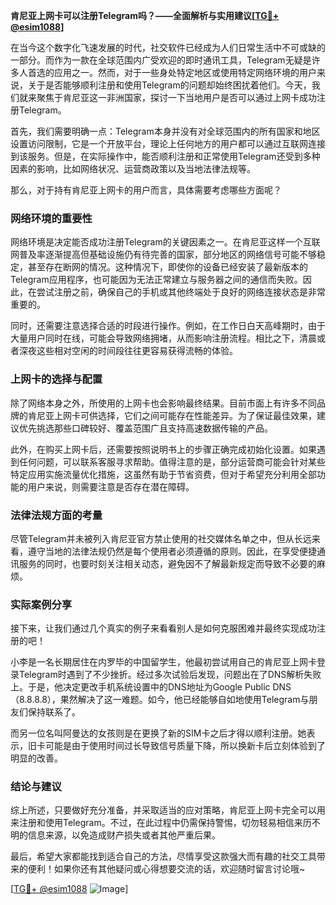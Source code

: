 **肯尼亚上网卡可以注册Telegram吗？——全面解析与实用建议[[TG💪+ @esim1088](https://t.me/s/esim1088)]**

在当今这个数字化飞速发展的时代，社交软件已经成为人们日常生活中不可或缺的一部分。而作为一款在全球范围内广受欢迎的即时通讯工具，Telegram无疑是许多人首选的应用之一。然而，对于一些身处特定地区或使用特定网络环境的用户来说，关于是否能够顺利注册和使用Telegram的问题却始终困扰着他们。今天，我们就来聚焦于肯尼亚这一非洲国家，探讨一下当地用户是否可以通过上网卡成功注册Telegram。

首先，我们需要明确一点：Telegram本身并没有对全球范围内的所有国家和地区设置访问限制，它是一个开放平台，理论上任何地方的用户都可以通过互联网连接到该服务。但是，在实际操作中，能否顺利注册和正常使用Telegram还受到多种因素的影响，比如网络状况、运营商政策以及当地法律法规等。

那么，对于持有肯尼亚上网卡的用户而言，具体需要考虑哪些方面呢？

### 网络环境的重要性

网络环境是决定能否成功注册Telegram的关键因素之一。在肯尼亚这样一个互联网普及率逐渐提高但基础设施仍有待完善的国家，部分地区的网络信号可能不够稳定，甚至存在断网的情况。这种情况下，即使你的设备已经安装了最新版本的Telegram应用程序，也可能因为无法正常建立与服务器之间的通信而失败。因此，在尝试注册之前，确保自己的手机或其他终端处于良好的网络连接状态是非常重要的。

同时，还需要注意选择合适的时段进行操作。例如，在工作日白天高峰期时，由于大量用户同时在线，可能会导致网络拥堵，从而影响注册流程。相比之下，清晨或者深夜这些相对空闲的时间段往往更容易获得流畅的体验。

### 上网卡的选择与配置

除了网络本身之外，所使用的上网卡也会影响最终结果。目前市面上有许多不同品牌的肯尼亚上网卡可供选择，它们之间可能存在性能差异。为了保证最佳效果，建议优先挑选那些口碑较好、覆盖范围广且支持高速数据传输的产品。

此外，在购买上网卡后，还需要按照说明书上的步骤正确完成初始化设置。如果遇到任何问题，可以联系客服寻求帮助。值得注意的是，部分运营商可能会针对某些特定应用实施流量优化措施，这虽然有助于节省资费，但对于希望充分利用全部功能的用户来说，则需要注意是否存在潜在障碍。

### 法律法规方面的考量

尽管Telegram并未被列入肯尼亚官方禁止使用的社交媒体名单之中，但从长远来看，遵守当地的法律法规仍然是每个使用者必须遵循的原则。因此，在享受便捷通讯服务的同时，也要时刻关注相关动态，避免因不了解最新规定而导致不必要的麻烦。

### 实际案例分享

接下来，让我们通过几个真实的例子来看看别人是如何克服困难并最终实现成功注册的吧！

小李是一名长期居住在内罗毕的中国留学生，他最初尝试用自己的肯尼亚上网卡登录Telegram时遇到了不少挫折。经过多次试验后发现，问题出在了DNS解析失败上。于是，他决定更改手机系统设置中的DNS地址为Google Public DNS（8.8.8.8），果然解决了这一难题。如今，他已经能够自如地使用Telegram与朋友们保持联系了。

而另一位名叫阿曼达的女孩则是在更换了新的SIM卡之后才得以顺利注册。她表示，旧卡可能是由于使用时间过长导致信号质量下降，所以换新卡后立刻体验到了明显的改善。

### 结论与建议

综上所述，只要做好充分准备，并采取适当的应对策略，肯尼亚上网卡完全可以用来注册和使用Telegram。不过，在此过程中仍需保持警惕，切勿轻易相信来历不明的信息来源，以免造成财产损失或者其他严重后果。

最后，希望大家都能找到适合自己的方法，尽情享受这款强大而有趣的社交工具带来的便利！如果你还有其他疑问或心得想要交流的话，欢迎随时留言讨论哦~

[[TG💪+ @esim1088](https://t.me/s/esim1088) ![Image](https://i.postimg.cc/4NQfJmqS/Snipaste-2025-05-13-00-14-12.png)]